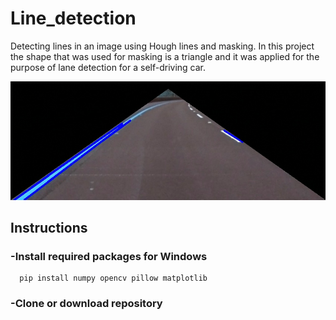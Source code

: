 # Line_detection
Detecting lines in an image using Hough lines and masking.  In this project the shape that was used for masking is a triangle and it was applied for the purpose of lane detection for a self-driving car.

![alt text](https://github.com/DanielsKraus/Line_detection/blob/master/images/road_and_triangle.jpg)
## Instructions
### -Install required packages for Windows
    
      pip install numpy opencv pillow matplotlib
    
### -Clone or download repository


